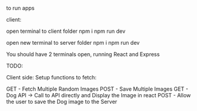to run apps

client:

open terminal to client folder
npm i
npm run dev

open new terminal to server folder
npm i
npm run dev


You should have 2 terminals open, running React and Express


TODO:

Client side:
Setup functions to fetch:

GET - Fetch Multiple Random Images
POST - Save Multiple Images
GET - Dog API -> Call to API directly and Display the Image in react
POST - Allow the user to save the Dog image to the Server